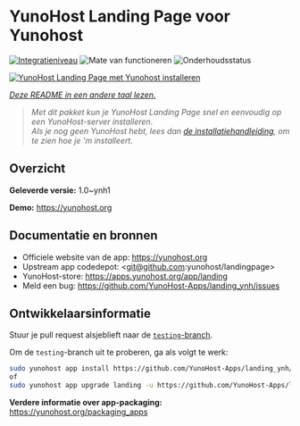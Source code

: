 <!--
NB: Deze README is automatisch gegenereerd door <https://github.com/YunoHost/apps/tree/master/tools/readme_generator>
Hij mag NIET handmatig aangepast worden.
-->

# YunoHost Landing Page voor Yunohost

[![Integratieniveau](https://dash.yunohost.org/integration/landing.svg)](https://ci-apps.yunohost.org/ci/apps/landing/) ![Mate van functioneren](https://ci-apps.yunohost.org/ci/badges/landing.status.svg) ![Onderhoudsstatus](https://ci-apps.yunohost.org/ci/badges/landing.maintain.svg)

[![YunoHost Landing Page met Yunohost installeren](https://install-app.yunohost.org/install-with-yunohost.svg)](https://install-app.yunohost.org/?app=landing)

*[Deze README in een andere taal lezen.](./ALL_README.md)*

> *Met dit pakket kun je YunoHost Landing Page snel en eenvoudig op een YunoHost-server installeren.*  
> *Als je nog geen YunoHost hebt, lees dan [de installatiehandleiding](https://yunohost.org/install), om te zien hoe je 'm installeert.*

## Overzicht



**Geleverde versie:** 1.0~ynh1

**Demo:** <https://yunohost.org>
## Documentatie en bronnen

- Officiele website van de app: <https://yunohost.org>
- Upstream app codedepot: <git@github.com:yunohost/landingpage>
- YunoHost-store: <https://apps.yunohost.org/app/landing>
- Meld een bug: <https://github.com/YunoHost-Apps/landing_ynh/issues>

## Ontwikkelaarsinformatie

Stuur je pull request alsjeblieft naar de [`testing`-branch](https://github.com/YunoHost-Apps/landing_ynh/tree/testing).

Om de `testing`-branch uit te proberen, ga als volgt te werk:

```bash
sudo yunohost app install https://github.com/YunoHost-Apps/landing_ynh/tree/testing --debug
of
sudo yunohost app upgrade landing -u https://github.com/YunoHost-Apps/landing_ynh/tree/testing --debug
```

**Verdere informatie over app-packaging:** <https://yunohost.org/packaging_apps>

